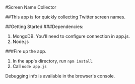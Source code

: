 #Screen Name Collector

##This app is for quickly collecting Twitter screen names.

##Getting Started
###Dependencies:
1. MongoDB. You'll need to configure connection in app.js.
2. Node.js

###Fire up the app.
1. In the app's directory, run `npm install`.
2. Call `node app.js`

Debugging info is available in the browser's console.


